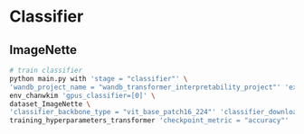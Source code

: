 # Classifier

## ImageNette

<!-- ```bash
# train classifier
python main.py with 'stage = "classifier"' \
'wandb_project_name = "wandb_transformer_interpretability_project"' 'exp_name = "ImageNette_classifier_vit_tiny_patch16_224_1e-5_train"' \
env_chanwkim 'gpus_classifier=[3]' \
dataset_ImageNette \
'classifier_backbone_type = "vit_tiny_patch16_224"' 'classifier_download_weight = True' 'classifier_load_path = None' \
training_hyperparameters_transformer 'checkpoint_metric = "accuracy"' 'learning_rate = 1e-5'
```

```bash
# train classifier
python main.py with 'stage = "classifier"' \
'wandb_project_name = "wandb_transformer_interpretability_project"' 'exp_name = "ImageNette_classifier_vit_small_patch16_224_1e-5_train"' \
env_chanwkim 'gpus_classifier=[0]' \
dataset_ImageNette \
'classifier_backbone_type = "vit_small_patch16_224"' 'classifier_download_weight = True' 'classifier_load_path = None' \
training_hyperparameters_transformer 'checkpoint_metric = "accuracy"' 'learning_rate = 1e-5'
``` -->

```bash
# train classifier
python main.py with 'stage = "classifier"' \
'wandb_project_name = "wandb_transformer_interpretability_project"' 'exp_name = "ImageNette_classifier_vit_base_patch16_224_1e-5_train"' \
env_chanwkim 'gpus_classifier=[0]' \
dataset_ImageNette \
'classifier_backbone_type = "vit_base_patch16_224"' 'classifier_download_weight = True' 'classifier_load_path = None' \
training_hyperparameters_transformer 'checkpoint_metric = "accuracy"' 'learning_rate = 1e-5'
```

<!-- ```bash
# train classifier
python main.py with 'stage = "classifier"' \
'wandb_project_name = "wandb_transformer_interpretability_project"' 'exp_name = "ImageNette_classifier_vit_large_patch16_224_1e-5_train"' \
env_chanwkim 'gpus_classifier=[0]' \
dataset_ImageNette \
'classifier_backbone_type = "vit_large_patch16_224"' 'classifier_download_weight = True' 'classifier_load_path = None' \
training_hyperparameters_transformer 'checkpoint_metric = "accuracy"' 'learning_rate = 1e-5'
```

## MURA

```bash
# train classifier
python main.py with 'stage = "classifier"' \
'wandb_project_name = "wandb_transformer_interpretability_project"' 'exp_name = "MURA_classifier_vit_small_patch16_224_1e-5_train"' \
env_chanwkim 'gpus_classifier=[0]' \
dataset_MURA \
'classifier_backbone_type = "vit_small_patch16_224"' 'classifier_download_weight = True' 'classifier_load_path = None' \
training_hyperparameters_transformer 'loss_weight = [21935, 14873]' 'checkpoint_metric = "CohenKappa"' 'learning_rate = 1e-5'
```

```bash
# train classifier
python main.py with 'stage = "classifier"' \
'wandb_project_name = "wandb_transformer_interpretability_project"' 'exp_name = "MURA_classifier_vit_base_patch16_224_1e-5_train"' \
env_chanwkim 'gpus_classifier=[0]' \
dataset_MURA \
'classifier_backbone_type = "vit_base_patch16_224"' 'classifier_download_weight = True' 'classifier_load_path = None' \
training_hyperparameters_transformer 'loss_weight = [21935, 14873]' 'checkpoint_metric = "CohenKappa"' 'learning_rate = 1e-5'
```

## Pet

```bash
# train classifier
python main.py with 'stage = "classifier"' \
'wandb_project_name = "wandb_transformer_interpretability_project"' 'exp_name = "Pet_classifier_vit_base_patch16_224_1e-5_train"' \
env_chanwkim 'gpus_classifier=[2]' \
dataset_Pet \
'classifier_backbone_type = "vit_base_patch16_224"' 'classifier_download_weight = True' 'classifier_load_path = None' \
training_hyperparameters_transformer 'checkpoint_metric = "accuracy"' 'learning_rate = 1e-5'
```

* When you encounter an error, setting `'fast_dev_run = 1'` will be useful for debugging. The training will be done for
  only one batch. -->
